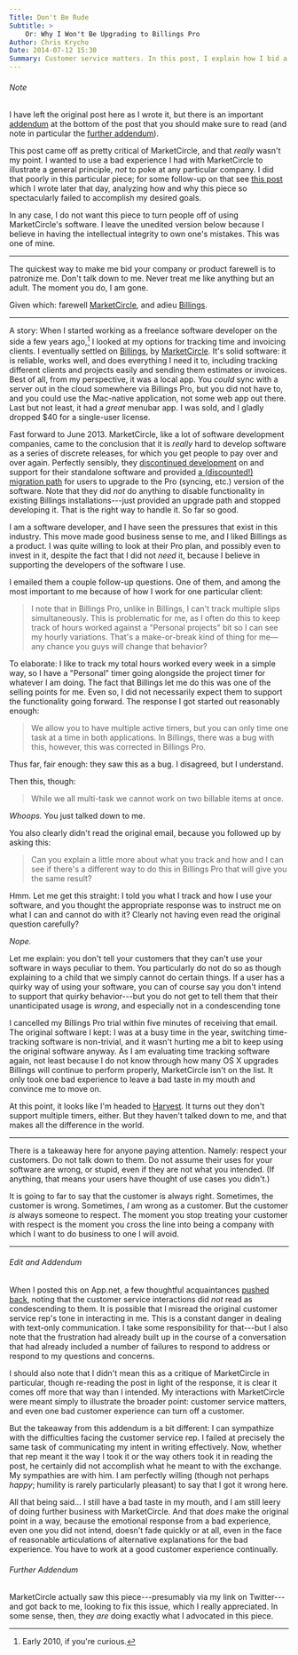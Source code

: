 ```yaml
---
Title: Don't Be Rude
Subtitle: >
    Or: Why I Won't Be Upgrading to Billings Pro
Author: Chris Krycho
Date: 2014-07-12 15:30
Summary: Customer service matters. In this post, I explain how I bid a company adieu because they talked down to me. Don&lsquo;t be like them.
---
```


###### Note
I have left the original post here as I wrote it, but there is an important
[addendum](#edit-and-addendum) at the bottom of the post that you should make
sure to read (and note in particular the [further addendum](#further-addendum)).

This post came off as pretty critical of MarketCircle, and that *really* wasn't
my point. I wanted to use a bad experience I had with MarketCircle to illustrate
a general principle, *not* to poke at any particular company. I did that poorly
in this particular piece; for some follow-up on that see [this
post](http://www.chriskrycho.com/2014/i-wrote-it-wrong.html) which I wrote later
that day, analyzing how and why this piece so spectacularly failed to accomplish
my desired goals.

In any case, I do not want this piece to turn people off of using MarketCircle's
software. I leave the unedited version below because I believe in having the
intellectual integrity to own one's mistakes. This was one of mine.

---

The quickest way to make me bid your company or product farewell is to patronize
me. Don't talk down to me. Never treat me like anything but an adult. The moment
you do, I am gone.

Given which: farewell [MarketCircle][mc], and adieu [Billings][billings].

---

A story: When I started working as a freelance software developer on the side a
few years ago,[^1] I looked at my options for tracking time and invoicing
clients. I eventually settled on [Billings][billings], by [MarketCircle][mc].
It's solid software: it is reliable, works well, and does everything I need it
to, including tracking different clients and projects easily and sending them
estimates or invoices. Best of all, from my perspective, it was a local app. You
*could* sync with a server out in the cloud somewhere via Billings Pro, but you
did not have to, and you could use the Mac-native application, not some web app
out there. Last but not least, it had a *great* menubar app. I was sold, and I
gladly dropped $40 for a single-user license.

[^1]: Early 2010, if you're curious.

Fast forward to June 2013. MarketCircle, like a lot of software development
companies, came to the conclusion that it is *really* hard to develop software
as a series of discrete releases, for which you get people to pay over and over
again. Perfectly sensibly, they [discontinued development][upgrade] on and
support for their standalone software and provided [a (discounted!) migration
path][discount] for users to upgrade to the Pro (syncing, etc.) version of the
software. Note that they did *not* do anything to disable functionality in
existing Billings installations---just provided an upgrade path and stopped
developing it. That is the right way to handle it. So far so good.

I am a software developer, and I have seen the pressures that exist in this
industry. This move made good business sense to me, and I liked Billings as a
product. I was quite willing to look at their Pro plan, and possibly even to
invest in it, despite the fact that I did not *need* it, because I believe in
supporting the developers of the software I use.

I emailed them a couple follow-up questions. One of them, and among the most
important to me because of how I work for one particular client:

> I note that in Billings Pro, unlike in Billings, I can't track multiple slips
> simultaneously. This is problematic for me, as I often do this to keep track
> of hours worked against a "Personal projects" bit so I can see my hourly
> variations. That's a make-or-break kind of thing for me—any chance you guys
> will change that behavior?

To elaborate: I like to track my total hours worked every week in a simple way,
so I have a "Personal" timer going alongside the project timer for whatever I am
doing. The fact that Billings let me do this was one of the selling points for
me. Even so, I did not necessarily expect them to support the functionality
going forward. The response I got started out reasonably enough:

> We allow you to have multiple active timers, but you can only time one task at
> a time in both applications. In Billings, there was a bug with this, however,
> this was corrected in Billings Pro.

Thus far, fair enough: they saw this as a bug. I disagreed, but I understand.

Then this, though:

> While we all multi-task we cannot work on two billable items at once.

*Whoops.* You just talked down to me.

You also clearly didn't read the original email, because you followed up by
asking this:

> Can you explain a little more about what you track and how and I can see if
> there's a different way to do this in Billings Pro that will give you the same
> result?

Hmm. Let me get this straight: I told you what I track and how I use your
software, and you thought the appropriate response was to instruct me on what I
can and cannot do with it? Clearly not having even read the original question
carefully?

*Nope.*

Let me explain: you don't tell your customers that they can't use your software
in ways peculiar to them. You particularly do not do so as though explaining to
a child that we simply cannot do certain things. If a user has a quirky way of
using your software, you can of course say you don't intend to support that
quirky behavior---but you do not get to tell them that their unanticipated usage
is *wrong*, and especially not in a condescending tone

I cancelled my Billings Pro trial within five minutes of receiving that email.
The original software I kept: I was at a busy time in the year, switching time-
tracking software is non-trivial, and it wasn't hurting me a bit to keep using
the original software anyway. As I am evaluating time tracking software again,
not least because I do not know through how many OS X upgrades Billings will
continue to perform properly, MarketCircle isn't on the list. It only took one
bad experience to leave a bad taste in my mouth and convince me to move on.

At this point, it looks like I'm headed to [Harvest][h]. It turns out they don't
support multiple timers, either. But they haven't talked down to me, and that
makes all the difference in the world.

---

There is a takeaway here for anyone paying attention. Namely: respect your
customers. Do not talk down to them. Do not assume their uses for your software
are wrong, or stupid, even if they are not what you intended. (If anything, that
means your users have thought of use cases you didn't.)

It is going to far to say that the customer is always right. Sometimes, the
customer is wrong. Sometimes, *I* am wrong as a customer. But the customer *is*
always someone to respect. The moment you stop treating your customer with
respect is the moment you cross the line into being a company with which I want
to do business to one I will avoid.

---

###### Edit and Addendum

When I posted this on App.net, a few thoughtful acquaintances [pushed
back][conv], noting that the customer service interactions did *not* read as
condescending to them. It is possible that I misread the original customer
service rep's tone in interacting in me. This is a constant danger in dealing
with text-only communication. I take some responsibility for that---but I also
note that the frustration had already built up in the course of a conversation
that had already included a number of failures to respond to address or respond
to my questions and concerns.

I should also note that I didn't mean this as a critique of MarketCircle in
particular, though re-reading the post in light of the response, it is clear it
comes off more that way than I intended. My interactions with MarketCircle were
meant simply to illustrate the broader point: customer service matters, and
even one bad customer experience can turn off a customer.

But the takeaway from this addendum is a bit different: I can sympathize with
the difficulties facing the customer service rep. I failed at precisely the same
task of communicating my intent in writing effectively. Now, whether that rep
meant it the way I took it or the way others took it in reading the post, he
certainly did not accomplish what he meant to with the exchange. My sympathies
are with him. I am perfectly willing (though not perhaps *happy*; humility is
rarely particularly pleasant) to say that I got it wrong here.

All that being said... I still have a bad taste in my mouth, and I am still
leery of doing further business with MarketCircle. And that *does* make the
original point in a way, because the emotional response from a bad experience,
even one you did not intend, doesn't fade quickly or at all, even in the face of
reasonable articulations of alternative explanations for the bad experience. You
have to work at a good customer experience continually.

###### Further Addendum
MarketCircle actually saw this piece---presumably via my link on Twitter---and
got back to me, looking to fix this issue, which I really appreciated. In some
sense, then, they *are* doing exactly what I advocated in this piece.

[mc]: https://www.marketcircle.com
[billings]: https://www.marketcircle.com/billingspro/
[upgrade]: https://www.marketcircle.com/blog/streamlining-the-billings-product-line/
[discount]: https://www.marketcircle.com/billingspro/offer/
[h]: http://www.getharvest.com/
[conv]: https://alpha.app.net/chriskrycho/post/34459957
